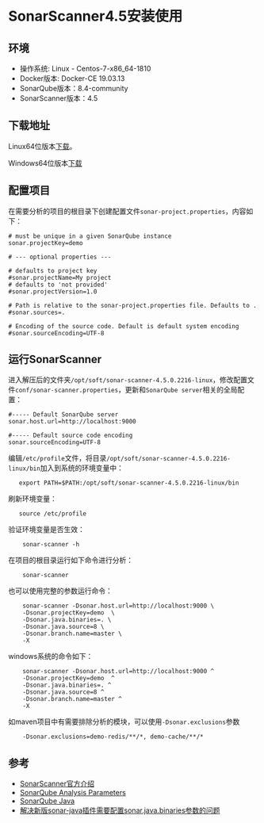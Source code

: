 # SonarScanner4.5安装使用

## 环境

- 操作系统: Linux - Centos-7-x86_64-1810
- Docker版本: Docker-CE 19.03.13
- SonarQube版本：8.4-community
- SonarScanner版本：4.5

## 下载地址

Linux64位版本[下载](https://binaries.sonarsource.com/Distribution/sonar-scanner-cli/sonar-scanner-cli-4.5.0.2216-linux.zip)。

Windows64位版本[下载](https://binaries.sonarsource.com/Distribution/sonar-scanner-cli/sonar-scanner-cli-4.5.0.2216-windows.zip)

## 配置项目

在需要分析的项目的根目录下创建配置文件`sonar-project.properties`，内容如下：

```properties
# must be unique in a given SonarQube instance
sonar.projectKey=demo

# --- optional properties ---

# defaults to project key
#sonar.projectName=My project
# defaults to 'not provided'
#sonar.projectVersion=1.0
 
# Path is relative to the sonar-project.properties file. Defaults to .
#sonar.sources=.
 
# Encoding of the source code. Default is default system encoding
#sonar.sourceEncoding=UTF-8
```

## 运行SonarScanner 

进入解压后的文件夹`/opt/soft/sonar-scanner-4.5.0.2216-linux`，修改配置文件`conf/sonar-scanner.properties`，更新和`SonarQube server`相关的全局配置：

```properties
#----- Default SonarQube server
sonar.host.url=http://localhost:9000

#----- Default source code encoding
sonar.sourceEncoding=UTF-8
```

编辑`/etc/profile`文件，将目录`/opt/soft/sonar-scanner-4.5.0.2216-linux/bin`加入到系统的环境变量中：

```
   export PATH=$PATH:/opt/soft/sonar-scanner-4.5.0.2216-linux/bin
```

刷新环境变量：

```shell
   source /etc/profile
```

验证环境变量是否生效：

```shell
    sonar-scanner -h
```

在项目的根目录运行如下命令进行分析：

```shell
    sonar-scanner
```

也可以使用完整的参数运行命令：

```shell
    sonar-scanner -Dsonar.host.url=http://localhost:9000 \
    -Dsonar.projectKey=demo  \
    -Dsonar.java.binaries=. \
    -Dsonar.java.source=8 \
    -Dsonar.branch.name=master \
    -X
```

windows系统的命令如下：

```shell
    sonar-scanner -Dsonar.host.url=http://localhost:9000 ^
    -Dsonar.projectKey=demo  ^
    -Dsonar.java.binaries=. ^
    -Dsonar.java.source=8 ^
    -Dsonar.branch.name=master ^
    -X
```

如maven项目中有需要排除分析的模块，可以使用`-Dsonar.exclusions`参数

```
    -Dsonar.exclusions=demo-redis/**/*, demo-cache/**/*
```

## 参考

- [SonarScanner官方介绍](https://docs.sonarqube.org/latest/analysis/scan/sonarscanner/#)
- [SonarQube Analysis Parameters](https://docs.sonarqube.org/latest/analysis/analysis-parameters/)
- [SonarQube Java](https://docs.sonarqube.org/latest/analysis/languages/java/)
- [解决新版sonar-java插件需要配置sonar.java.binaries参数的问题](https://blog.csdn.net/u013111003/article/details/79927668)
